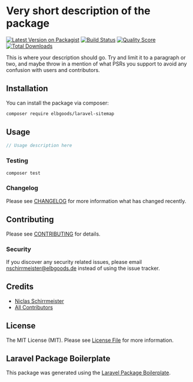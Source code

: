 # Very short description of the package

[![Latest Version on Packagist](https://img.shields.io/packagist/v/elbgoods/laravel-sitemap.svg?style=flat-square)](https://packagist.org/packages/elbgoods/laravel-sitemap)
[![Build Status](https://img.shields.io/travis/elbgoods/laravel-sitemap/master.svg?style=flat-square)](https://travis-ci.org/elbgoods/laravel-sitemap)
[![Quality Score](https://img.shields.io/scrutinizer/g/elbgoods/laravel-sitemap.svg?style=flat-square)](https://scrutinizer-ci.com/g/elbgoods/laravel-sitemap)
[![Total Downloads](https://img.shields.io/packagist/dt/elbgoods/laravel-sitemap.svg?style=flat-square)](https://packagist.org/packages/elbgoods/laravel-sitemap)

This is where your description should go. Try and limit it to a paragraph or two, and maybe throw in a mention of what PSRs you support to avoid any confusion with users and contributors.

## Installation

You can install the package via composer:

```bash
composer require elbgoods/laravel-sitemap
```

## Usage

``` php
// Usage description here
```

### Testing

``` bash
composer test
```

### Changelog

Please see [CHANGELOG](CHANGELOG.md) for more information what has changed recently.

## Contributing

Please see [CONTRIBUTING](CONTRIBUTING.md) for details.

### Security

If you discover any security related issues, please email nschirrmeister@elbgoods.de instead of using the issue tracker.

## Credits

- [Niclas Schirrmeister](https://github.com/elbgoods)
- [All Contributors](../../contributors)

## License

The MIT License (MIT). Please see [License File](LICENSE.md) for more information.

## Laravel Package Boilerplate

This package was generated using the [Laravel Package Boilerplate](https://laravelpackageboilerplate.com).